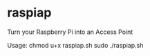 # raspiap
Turn your Raspberry Pi into an Access Point

Usage:
chmod u+x raspiap.sh
sudo ./raspiap.sh
